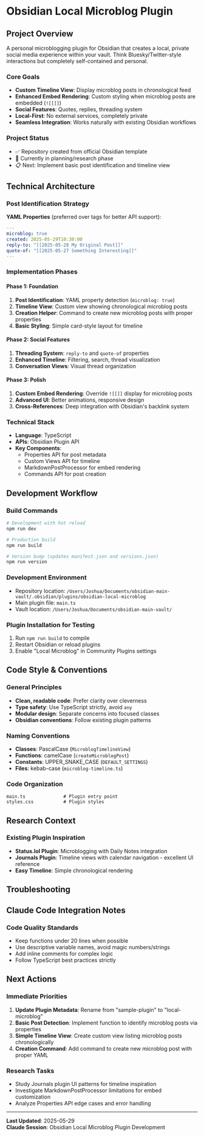 # Obsidian Local Microblog Plugin

## Project Overview

A personal microblogging plugin for Obsidian that creates a local, private social media experience within your vault. Think Bluesky/Twitter-style interactions but completely self-contained and personal.

### Core Goals
- **Custom Timeline View**: Display microblog posts in chronological feed
- **Enhanced Embed Rendering**: Custom styling when microblog posts are embedded (`![[]]`) 
- **Social Features**: Quotes, replies, threading system
- **Local-First**: No external services, completely private
- **Seamless Integration**: Works naturally with existing Obsidian workflows

### Project Status
- ✅ Repository created from official Obsidian template
- 🔄 Currently in planning/research phase
- 📋 Next: Implement basic post identification and timeline view

## Technical Architecture

### Post Identification Strategy
**YAML Properties** (preferred over tags for better API support):
```yaml
---
microblog: true
created: 2025-05-29T10:30:00
reply-to: "[[2025-05-28 My Original Post]]"
quote-of: "[[2025-05-27 Something Interesting]]"
---
```

### Implementation Phases

#### Phase 1: Foundation
1. **Post Identification**: YAML property detection (`microblog: true`)
2. **Timeline View**: Custom view showing chronological microblog posts
3. **Creation Helper**: Command to create new microblog posts with proper properties
4. **Basic Styling**: Simple card-style layout for timeline

#### Phase 2: Social Features  
1. **Threading System**: `reply-to` and `quote-of` properties
2. **Enhanced Timeline**: Filtering, search, thread visualization
3. **Conversation Views**: Visual thread organization

#### Phase 3: Polish
1. **Custom Embed Rendering**: Override `![[]]` display for microblog posts
2. **Advanced UI**: Better animations, responsive design
3. **Cross-References**: Deep integration with Obsidian's backlink system

### Technical Stack
- **Language**: TypeScript
- **APIs**: Obsidian Plugin API
- **Key Components**:
  - Properties API for post metadata
  - Custom Views API for timeline
  - MarkdownPostProcessor for embed rendering
  - Commands API for post creation

## Development Workflow

### Build Commands
```bash
# Development with hot reload
npm run dev

# Production build
npm run build

# Version bump (updates manifest.json and versions.json)
npm run version
```

### Development Environment
- Repository location: `/Users/Joshua/Documents/obsidian-main-vault/.obsidian/plugins/obsidian-local-microblog`
- Main plugin file: `main.ts`
- Vault location: `/Users/Joshua/Documents/obsidian-main-vault/`

### Plugin Installation for Testing
1. Run `npm run build` to compile
2. Restart Obsidian or reload plugins
3. Enable "Local Microblog" in Community Plugins settings

## Code Style & Conventions

### General Principles
- **Clean, readable code**: Prefer clarity over cleverness
- **Type safety**: Use TypeScript strictly, avoid `any`
- **Modular design**: Separate concerns into focused classes
- **Obsidian conventions**: Follow existing plugin patterns

### Naming Conventions
- **Classes**: PascalCase (`MicroblogTimelineView`)
- **Functions**: camelCase (`createMicroblogPost`)
- **Constants**: UPPER\_SNAKE\_CASE (`DEFAULT_SETTINGS`)
- **Files**: kebab-case (`microblog-timeline.ts`)

### Code Organization
```
main.ts              # Plugin entry point
styles.css           # Plugin styles
```

## Research Context

### Existing Plugin Inspiration
- **Status.lol Plugin**: Microblogging with Daily Notes integration
- **Journals Plugin**: Timeline views with calendar navigation - excellent UI reference
- **Easy Timeline**: Simple chronological rendering

## Troubleshooting

## Claude Code Integration Notes

### Code Quality Standards
- Keep functions under 20 lines when possible
- Use descriptive variable names, avoid magic numbers/strings
- Add inline comments for complex logic
- Follow TypeScript best practices strictly

## Next Actions

### Immediate Priorities
1. **Update Plugin Metadata**: Rename from "sample-plugin" to "local-microblog"
2. **Basic Post Detection**: Implement function to identify microblog posts via properties
3. **Simple Timeline View**: Create custom view listing microblog posts chronologically
4. **Creation Command**: Add command to create new microblog post with proper YAML

### Research Tasks  
- Study Journals plugin UI patterns for timeline inspiration
- Investigate MarkdownPostProcessor limitations for embed customization
- Analyze Properties API edge cases and error handling

---

**Last Updated**: 2025-05-29  
**Claude Session**: Obsidian Local Microblog Plugin Development
